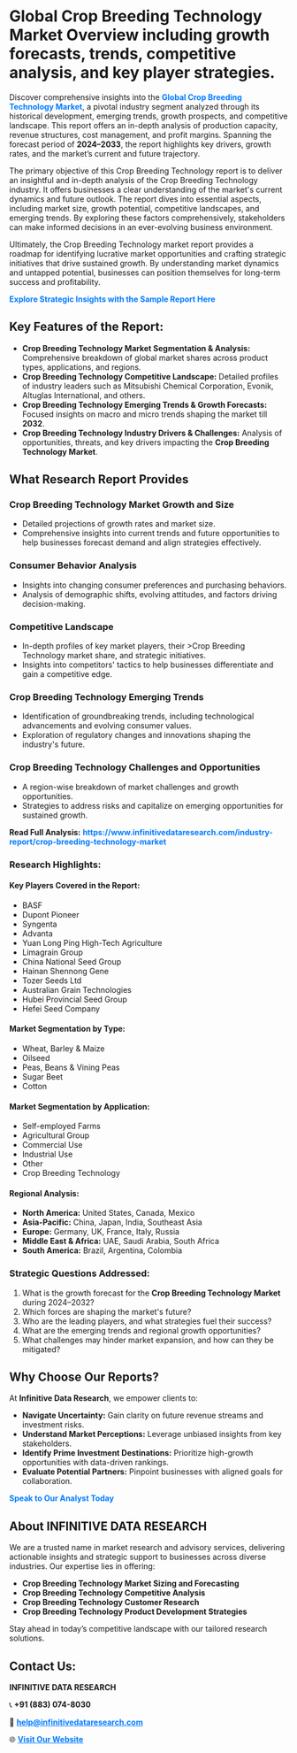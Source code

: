 <h1>Global Crop Breeding Technology Market Overview including growth forecasts, trends, competitive analysis, and key player strategies.</h1>
<p>
Discover comprehensive insights into the 
<a href="https://www.infinitivedataresearch.com/industry-report/crop-breeding-technology-market" rel="dofollow" style="color: #007BFF; text-decoration: none;"><strong>Global Crop Breeding Technology Market</strong></a>, a pivotal industry segment analyzed through its historical development, emerging trends, growth prospects, and competitive landscape. This report offers an in-depth analysis of production capacity, revenue structures, cost management, and profit margins. Spanning the forecast period of <strong>2024–2033</strong>, the report highlights key drivers, growth rates, and the market’s current and future trajectory.
</p>
<p>
The primary objective of this Crop Breeding Technology report is to deliver an insightful and in-depth analysis of the Crop Breeding Technology industry. It offers businesses a clear understanding of the market's current dynamics and future outlook. The report dives into essential aspects, including market size, growth potential, competitive landscapes, and emerging trends. By exploring these factors comprehensively, stakeholders can make informed decisions in an ever-evolving business environment.
</p>
<p>
Ultimately, the Crop Breeding Technology market report provides a roadmap for identifying lucrative market opportunities and crafting strategic initiatives that drive sustained growth. By understanding market dynamics and untapped potential, businesses can position themselves for long-term success and profitability.
</p>
<p>
<a href="https://www.infinitivedataresearch.com/request-sample/reportId=103922" style="color: #007BFF; text-decoration: none;"><strong>Explore Strategic Insights with the Sample Report Here</strong></a>
</p>

<h2>Key Features of the Report:</h2>
<ul>
<li><strong>Crop Breeding Technology Market Segmentation & Analysis:</strong> Comprehensive breakdown of global market shares across product types, applications, and regions.</li>
<li><strong>Crop Breeding Technology Competitive Landscape:</strong> Detailed profiles of industry leaders such as Mitsubishi Chemical Corporation, Evonik, Altuglas International, and others.</li>
<li><strong>Crop Breeding Technology Emerging Trends & Growth Forecasts:</strong> Focused insights on macro and micro trends shaping the market till <strong>2032</strong>.</li>
<li><strong>Crop Breeding Technology Industry Drivers & Challenges:</strong> Analysis of opportunities, threats, and key drivers impacting the <strong>Crop Breeding Technology Market</strong>.</li>
</ul>

<h2>What Research Report Provides</h2>
<h3>Crop Breeding Technology Market Growth and Size</h3>
<ul>
<li>Detailed projections of growth rates and market size.</li>
<li>Comprehensive insights into current trends and future opportunities to help businesses forecast demand and align strategies effectively.</li>
</ul>

<h3>Consumer Behavior Analysis</h3>
<ul>
<li>Insights into changing consumer preferences and purchasing behaviors.</li>
<li>Analysis of demographic shifts, evolving attitudes, and factors driving decision-making.</li>
</ul>

<h3>Competitive Landscape</h3>
<ul>
<li>In-depth profiles of key market players, their >Crop Breeding Technology market share, and strategic initiatives.</li>
<li>Insights into competitors' tactics to help businesses differentiate and gain a competitive edge.</li>
</ul>

<h3>Crop Breeding Technology Emerging Trends</h3>
<ul>
<li>Identification of groundbreaking trends, including technological advancements and evolving consumer values.</li>
<li>Exploration of regulatory changes and innovations shaping the industry's future.</li>
</ul>

<h3>Crop Breeding Technology Challenges and Opportunities</h3>
<ul>
<li>A region-wise breakdown of market challenges and growth opportunities.</li>
<li>Strategies to address risks and capitalize on emerging opportunities for sustained growth.</li>
</ul>
<p><strong>Read Full Analysis:</strong> <a href="https://www.infinitivedataresearch.com/industry-report/crop-breeding-technology-market" rel="dofollow" style="color: #007BFF; text-decoration: none;"><strong>https://www.infinitivedataresearch.com/industry-report/crop-breeding-technology-market</strong></a></p>
<h3>Research Highlights:</h3>
<h4>Key Players Covered in the Report:</h4>
<ul><li>BASF</li><li>Dupont Pioneer</li><li>Syngenta</li><li>Advanta</li><li>Yuan Long Ping High-Tech Agriculture</li><li>Limagrain Group</li><li>China National Seed Group</li><li>Hainan Shennong Gene</li><li>Tozer Seeds Ltd</li><li>Australian Grain Technologies</li><li>Hubei Provincial Seed Group</li><li>Hefei Seed Company</li></ul>
<h4>Market Segmentation by Type:</h4>
<ul><li>Wheat, Barley &amp; Maize</li><li>Oilseed</li><li>Peas, Beans &amp; Vining Peas</li><li>Sugar Beet</li><li>Cotton</li></ul>
<h4>Market Segmentation by Application:</h4>
<ul><li>Self-employed Farms</li><li>Agricultural Group</li><li>Commercial Use</li><li>Industrial Use</li><li>Other</li><li>Crop Breeding Technology</li></ul>

<h4>Regional Analysis:</h4>
<ul>
<li><strong>North America:</strong> United States, Canada, Mexico</li>
<li><strong>Asia-Pacific:</strong> China, Japan, India, Southeast Asia</li>
<li><strong>Europe:</strong> Germany, UK, France, Italy, Russia</li>
<li><strong>Middle East & Africa:</strong> UAE, Saudi Arabia, South Africa</li>
<li><strong>South America:</strong> Brazil, Argentina, Colombia</li>
</ul>

<h3>Strategic Questions Addressed:</h3>
<ol>
<li>What is the growth forecast for the <strong>Crop Breeding Technology Market</strong> during 2024–2032?</li>
<li>Which forces are shaping the market's future?</li>
<li>Who are the leading players, and what strategies fuel their success?</li>
<li>What are the emerging trends and regional growth opportunities?</li>
<li>What challenges may hinder market expansion, and how can they be mitigated?</li>
</ol>

<h2>Why Choose Our Reports?</h2>
<p>At <strong>Infinitive Data Research</strong>, we empower clients to:</p>
<ul>
<li><strong>Navigate Uncertainty:</strong> Gain clarity on future revenue streams and investment risks.</li>
<li><strong>Understand Market Perceptions:</strong> Leverage unbiased insights from key stakeholders.</li>
<li><strong>Identify Prime Investment Destinations:</strong> Prioritize high-growth opportunities with data-driven rankings.</li>
<li><strong>Evaluate Potential Partners:</strong> Pinpoint businesses with aligned goals for collaboration.</li>
</ul>
<p><a href="https://www.infinitivedataresearch.com/industry-report/crop-breeding-technology-market" rel="dofollow" style="color: #007BFF; text-decoration: none;"><strong>Speak to Our Analyst Today</strong></a></p>

<h2>About INFINITIVE DATA RESEARCH</h2>
<p>We are a trusted name in market research and advisory services, delivering actionable insights and strategic support to businesses across diverse industries. Our expertise lies in offering:</p>
<ul>
<li><strong>Crop Breeding Technology Market Sizing and Forecasting</strong></li>
<li><strong>Crop Breeding Technology Competitive Analysis</strong></li>
<li><strong>Crop Breeding Technology Customer Research</strong></li>
<li><strong>Crop Breeding Technology Product Development Strategies</strong></li>
</ul>
<p>Stay ahead in today’s competitive landscape with our tailored research solutions.</p>

<h2>Contact Us:</h2>
<p><strong>INFINITIVE DATA RESEARCH</strong></p>
<p>📞 <strong>+91 (883) 074-8030</strong></p>
<p>📧 <strong><a href="mailto:help@infinitivedataresearch.com" style="color: #007BFF;">help@infinitivedataresearch.com</a></strong></p>
<p>🌐 <strong><a href="https://www.infinitivedataresearch.com" rel="dofollow" style="color: #007BFF;">Visit Our Website</a></strong></p>